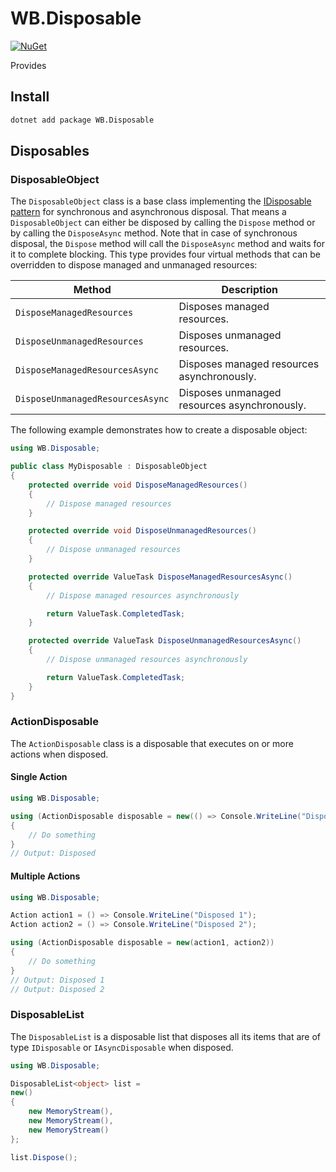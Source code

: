 # WB.Disposable

[![NuGet](https://img.shields.io/nuget/v/WB.Disposable.svg)](https://www.nuget.org/packages/WB.Disposable)

Provides

## Install

```bash
dotnet add package WB.Disposable
```

## Disposables

### DisposableObject

The `DisposableObject` class is a base class implementing the [IDisposable pattern](https://learn.microsoft.com/en-us/dotnet/standard/garbage-collection/implementing-dispose#implement-the-dispose-pattern) for synchronous and asynchronous disposal. That means a `DisposableObject` can either be disposed by calling the `Dispose` method or by calling the `DisposeAsync` method. Note that in case of synchronous disposal, the `Dispose` method will call the `DisposeAsync` method and waits for it to complete blocking. This type provides four virtual methods that can be overridden to dispose managed and unmanaged resources:

| Method                           | Description                                  |
| -------------------------------- | -------------------------------------------- |
| `DisposeManagedResources`        | Disposes managed resources.                  |
| `DisposeUnmanagedResources`      | Disposes unmanaged resources.                |
| `DisposeManagedResourcesAsync`   | Disposes managed resources asynchronously.   |
| `DisposeUnmanagedResourcesAsync` | Disposes unmanaged resources asynchronously. |

The following example demonstrates how to create a disposable object:

```csharp
using WB.Disposable;

public class MyDisposable : DisposableObject
{
    protected override void DisposeManagedResources()
    {
        // Dispose managed resources
    }

    protected override void DisposeUnmanagedResources()
    {
        // Dispose unmanaged resources
    }

    protected override ValueTask DisposeManagedResourcesAsync()
    {
        // Dispose managed resources asynchronously

        return ValueTask.CompletedTask;
    }

    protected override ValueTask DisposeUnmanagedResourcesAsync()
    {
        // Dispose unmanaged resources asynchronously

        return ValueTask.CompletedTask;
    }
}
```

### ActionDisposable

The `ActionDisposable` class is a disposable that executes on or more actions when disposed.

#### Single Action

```csharp
using WB.Disposable;

using (ActionDisposable disposable = new(() => Console.WriteLine("Disposed")))
{
    // Do something
}
// Output: Disposed
```

#### Multiple Actions

```csharp
using WB.Disposable;

Action action1 = () => Console.WriteLine("Disposed 1");
Action action2 = () => Console.WriteLine("Disposed 2");

using (ActionDisposable disposable = new(action1, action2))
{
    // Do something
}
// Output: Disposed 1
// Output: Disposed 2
```

### DisposableList

The `DisposableList` is a disposable list that disposes all its items that are of type `IDisposable`  or `IAsyncDisposable` when disposed.

```csharp
using WB.Disposable;

DisposableList<object> list =
new()
{
    new MemoryStream(),
    new MemoryStream(),
    new MemoryStream()
};

list.Dispose();

```
